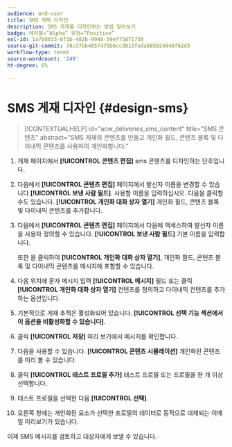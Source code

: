 ```yaml
---
audience: end-user
title: SMS 게재 디자인
description: SMS 게재를 디자인하는 방법 알아보기
badge: 레이블=“Alpha” 유형=“Positive”
exl-id: 1a70d033-6f1b-482b-9948-59ef75871750
source-git-commit: 78cd7bb4857475b8ccd815feda885024948f62d3
workflow-type: tm+mt
source-wordcount: '249'
ht-degree: 6%

---
```


# SMS 게재 디자인 {#design-sms}

>[!CONTEXTUALHELP]
>id="acw_deliveries_sms_content"
>title="SMS 콘텐츠"
>abstract="SMS 게재의 콘텐츠를 만들고 개인화 필드, 콘텐츠 블록 및 다이내믹 콘텐츠를 사용하여 개인화합니다."

1. 게재 페이지에서 **[!UICONTROL 콘텐츠 편집]** sms 콘텐츠를 디자인하는 단추입니다.

1. 다음에서 **[!UICONTROL 콘텐츠 편집]** 페이지에서 발신자 이름을 변경할 수 있습니다 **[!UICONTROL 보낸 사람 필드]**. 사용할 이름을 입력하십시오. 다음을 클릭할 수도 있습니다. **[!UICONTROL 개인화 대화 상자 열기]** 개인화 필드, 콘텐츠 블록 및 다이내믹 콘텐츠를 추가합니다.

1. 다음에서 **[!UICONTROL 콘텐츠 편집]** 페이지에서 다음에 액세스하여 발신자 이름을 사용자 정의할 수 있습니다. **[!UICONTROL 보낸 사람 필드]** 기본 이름을 입력합니다.

   또한 을 클릭하여 **[!UICONTROL 개인화 대화 상자 열기]**, 개인화 필드, 콘텐츠 블록 및 다이내믹 콘텐츠를 메시지에 포함할 수 있습니다.

1. 다음 위치에 문자 메시지 입력 **[!UICONTROL 메시지]** 필드 또는 클릭 **[!UICONTROL 개인화 대화 상자 열기]** 컨텐츠를 정의하고 다이내믹 컨텐츠를 추가하는 옵션입니다.

1. 기본적으로 게재 추적은 활성화되어 있습니다. **[!UICONTROL 선택 기능 섹션에서 이 옵션을 비활성화할 수 있습니다]**.

1. 클릭 **[!UICONTROL 저장]** 미리 보기에서 메시지를 확인합니다.

1. 다음을 사용할 수 있습니다. **[!UICONTROL 콘텐츠 시뮬레이션]** 개인화된 콘텐츠를 미리 볼 수 있습니다.

1. 클릭 **[!UICONTROL 테스트 프로필 추가]** 테스트 프로필 또는 프로필을 한 개 이상 선택합니다.

1. 테스트 프로필을 선택한 다음 **[!UICONTROL 선택]**.

1. 오른쪽 창에는 개인화된 요소가 선택한 프로필의 데이터로 동적으로 대체되는 이메일 미리보기가 있습니다.

이제 SMS 메시지를 검토하고 대상자에게 보낼 수 있습니다.
